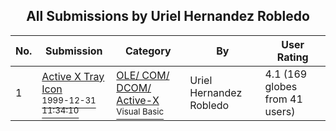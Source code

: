﻿<div align="center">

## All Submissions by Uriel Hernandez Robledo

</div>

No.  | Submission | Category | By   | User Rating
---- | ---------- | -------- | ---- | -----------
1 | [Active X Tray Icon<br /><sup>1999-12-31 11:34:10</sup>](https://github.com/Planet-Source-Code/uriel-hernandez-robledo-active-x-tray-icon__1-5221) | [OLE/ COM/ DCOM/ Active\-X<br /><sup>Visual Basic</sup>](../ByCategory/ole-com-dcom-active-x__1-29.md) | Uriel Hernandez Robledo | 4.1 (169 globes from 41 users)
